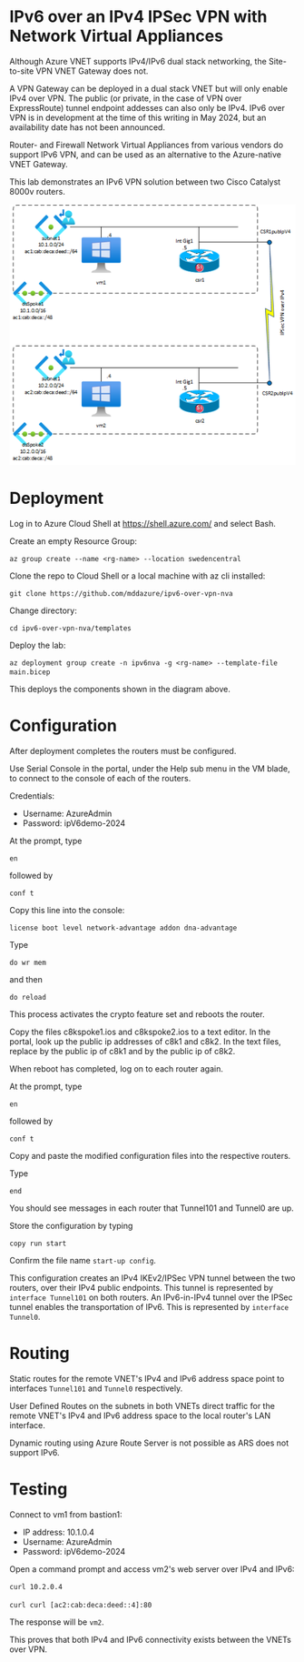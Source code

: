 # **IPv6 over an IPv4 IPSec VPN with Network Virtual Appliances**

Although Azure VNET supports IPv4/IPv6 dual stack networking, the Site-to-site 
VPN VNET Gateway does not. 

A VPN Gateway can be deployed in a dual stack VNET but will only enable IPv4 over VPN. The public (or private, in the case of VPN over ExpressRoute) tunnel endpoint addesses can also only be IPv4. IPv6 over VPN is in development at the time of this writing in May 2024, but an availability date has not been announced.

Router- and Firewall Network Virtual Appliances from various vendors do support IPv6 VPN, and can be used as an alternative to the Azure-native VNET Gateway.

This lab demonstrates an IPv6 VPN solution between two Cisco Catalyst 8000v routers.

![images](images/ipv6-over-vpn-nva.png)

# Deployment

Log in to Azure Cloud Shell at https://shell.azure.com/ and select Bash.

Create an empty Resource Group:

    az group create --name <rg-name> --location swedencentral
Clone the repo to Cloud Shell or a local machine with az cli installed:

    git clone https://github.com/mddazure/ipv6-over-vpn-nva

Change directory: 

    cd ipv6-over-vpn-nva/templates

Deploy the lab:

    az deployment group create -n ipv6nva -g <rg-name> --template-file main.bicep

This deploys the components shown in the diagram above.

# Configuration

After deployment completes the routers must be configured.

Use Serial Console in the portal, under the Help sub menu in the VM blade, to connect to the console of each of the routers.

Credentials:
- Username: AzureAdmin
- Password: ipV6demo-2024

At the prompt, type

    en

followed by

    conf t

Copy this line into the console:

    license boot level network-advantage addon dna-advantage

Type 

    do wr mem

and then

    do reload

This process activates the crypto feature set and reboots the router.

Copy the files c8kspoke1.ios and c8kspoke2.ios to a text editor.
In the portal, look up the public ip addresses of c8k1 and c8k2.
In the text files, replace <c8k1-pubIPv4> by the public ip of c8k1 and <c8k2-pubIPv4> by the public ip of c8k2.

When reboot has completed, log on to each router again.

At the prompt, type

    en

followed by

    conf t

Copy and paste the modified configuration files into the respective routers.

Type

    end

You should see messages in each router that Tunnel101 and Tunnel0 are up.

Store the configuration by typing

    copy run start

Confirm the file name `start-up config`.

This configuration creates an IPv4 IKEv2/IPSec VPN tunnel between the two routers, over their IPv4 public endpoints. This tunnel is represented by `interface Tunnel101` on both routers.
An IPv6-in-IPv4 tunnel over the IPSec tunnel enables the transportation of IPv6. This is represented by `interface Tunnel0`.

# Routing

Static routes for the remote VNET's IPv4 and IPv6 address space point to interfaces `Tunnel101` and `Tunnel0` respectively.

User Defined Routes on the subnets in both VNETs direct traffic for the remote VNET's IPv4 and IPv6 address space to the local router's LAN interface. 

Dynamic routing using Azure Route Server is not possible as ARS does not support IPv6.  

# Testing
Connect to vm1 from bastion1:
- IP address: 10.1.0.4
- Username: AzureAdmin
- Password: ipV6demo-2024

Open a command prompt and access vm2's web server over IPv4 and IPv6:
    
    curl 10.2.0.4

    curl curl [ac2:cab:deca:deed::4]:80

The response will be `vm2`.

This proves that both IPv4 and IPv6 connectivity exists between the VNETs over VPN.




